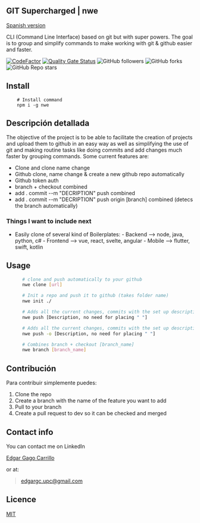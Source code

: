 ## GIT Supercharged | nwe 

[Spanish version](https://github.com/gagocarrilloedgar/nwe/blob/main/READMEES.md)

CLI (Command Line Interface) based on git but with super powers. The goal is to group and simplify commands to make working with git & github easier and faster.

[![CodeFactor](https://www.codefactor.io/repository/github/gagocarrilloedgar/nwe/badge)](https://www.codefactor.io/repository/github/gagocarrilloedgar/nwe) [![Quality Gate Status](https://sonarcloud.io/api/project_badges/measure?project=gagocarrilloedgar_gitx&metric=alert_status)](https://sonarcloud.io/dashboard?id=gagocarrilloedgar_gitx) ![GitHub followers](https://img.shields.io/github/followers/gagocarrilloedgar?style=social) ![GitHub forks](https://img.shields.io/github/forks/gagocarrilloedgar/gitx?style=social) ![GitHub Repo stars](https://img.shields.io/github/stars/gagocarrilloedgar/gitx?style=social)

## Install

```shell
    # Install command
    npm i -g nwe
```

## Descripción detallada 

The objective of the project is to be able to facilitate the creation of projects and upload them to github in an easy way as well as simplifying the use of git and making routine tasks like doing commits and add changes much faster by grouping commands. Some current features are:

- Clone and clone name change
- Github clone, name change & create a new github repo automatically
- Github token auth
- branch + checkout combined
- add . commit --m "DECRIPTION" push combined
- add . commit --m "DECRIPTION" push origin [branch] combined (detecs the branch automatically)

### Things I want to include next

- Easily clone of several kind of Boilerplates:
      - Backend --> node, java, python, c#
      - Frontend --> vue, react, svelte, angular
      - Mobile --> flutter, swift, kotlin

## Usage

```sh
      # clone and push automatically to your github
      nwe clone [url] 
```

```sh
      # Init a repo and push it to github (takes folder name)
      nwe init ./
```

```sh
      # Adds all the current changes, commits with the set up description and push to the repo
      nwe push [Description, no need for placing " "]
```


```sh
      # Adds all the current changes, commits with the set up description and push to the current branch you are working on at the moment
      nwe push -o [Description, no need for placing " "]
```


```sh
      # Combines branch + checkout [branch_name]
      nwe branch [branch_name]
```


## Contribución 

Para contribuir simplemente puedes:

1. Clone the repo
2. Create a branch with the name of the feature you want to add
3. Pull to your branch
4. Create a pull request to dev so it can be checked and merged


## Contact info 

You can contact me on LinkedIn

[Edgar Gago Carrillo](https://www.linkedin.com/in/edgargagocarrillo/)

or at:

> edgargc.upc@gmail.com

## Licence 

[MIT](https://opensource.org/licenses/MIT)
